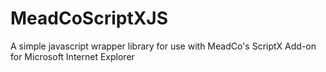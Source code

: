 MeadCoScriptXJS
===============

A simple javascript wrapper library for use with MeadCo's ScriptX Add-on for Microsoft Internet Explorer